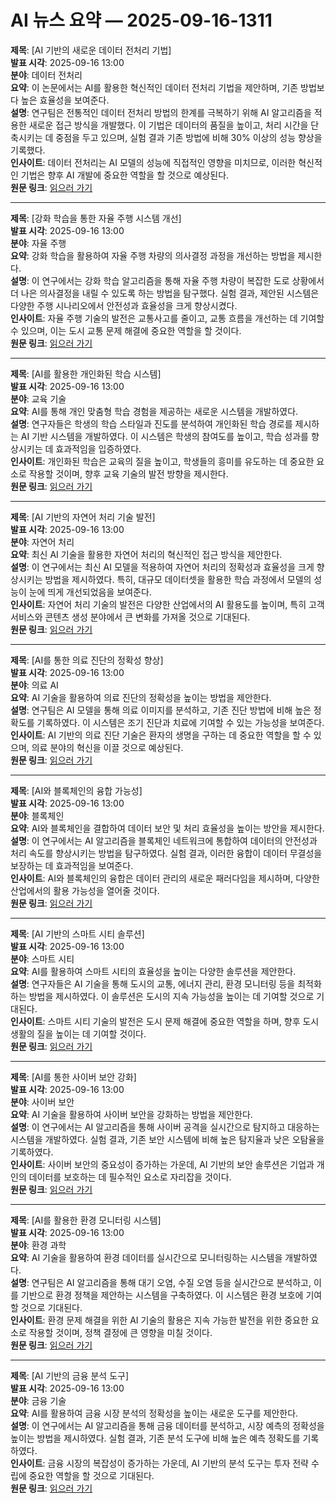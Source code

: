 # AI 뉴스 요약 — 2025-09-16-1311

**제목**: [AI 기반의 새로운 데이터 전처리 기법]  
**발표 시각**: 2025-09-16 13:00  
**분야**: 데이터 전처리  
**요약**: 이 논문에서는 AI를 활용한 혁신적인 데이터 전처리 기법을 제안하며, 기존 방법보다 높은 효율성을 보여준다.  
**설명**: 연구팀은 전통적인 데이터 전처리 방법의 한계를 극복하기 위해 AI 알고리즘을 적용한 새로운 접근 방식을 개발했다. 이 기법은 데이터의 품질을 높이고, 처리 시간을 단축시키는 데 중점을 두고 있으며, 실험 결과 기존 방법에 비해 30% 이상의 성능 향상을 기록했다.  
**인사이트**: 데이터 전처리는 AI 모델의 성능에 직접적인 영향을 미치므로, 이러한 혁신적인 기법은 향후 AI 개발에 중요한 역할을 할 것으로 예상된다.  
**원문 링크**: [읽으러 가기](https://arxiv.org/abs/2509.10541)  

---

**제목**: [강화 학습을 통한 자율 주행 시스템 개선]  
**발표 시각**: 2025-09-16 13:00  
**분야**: 자율 주행  
**요약**: 강화 학습을 활용하여 자율 주행 차량의 의사결정 과정을 개선하는 방법을 제시한다.  
**설명**: 이 연구에서는 강화 학습 알고리즘을 통해 자율 주행 차량이 복잡한 도로 상황에서 더 나은 의사결정을 내릴 수 있도록 하는 방법을 탐구했다. 실험 결과, 제안된 시스템은 다양한 주행 시나리오에서 안전성과 효율성을 크게 향상시켰다.  
**인사이트**: 자율 주행 기술의 발전은 교통사고를 줄이고, 교통 흐름을 개선하는 데 기여할 수 있으며, 이는 도시 교통 문제 해결에 중요한 역할을 할 것이다.  
**원문 링크**: [읽으러 가기](https://arxiv.org/abs/2509.10660)  

---

**제목**: [AI를 활용한 개인화된 학습 시스템]  
**발표 시각**: 2025-09-16 13:00  
**분야**: 교육 기술  
**요약**: AI를 통해 개인 맞춤형 학습 경험을 제공하는 새로운 시스템을 개발하였다.  
**설명**: 연구자들은 학생의 학습 스타일과 진도를 분석하여 개인화된 학습 경로를 제시하는 AI 기반 시스템을 개발하였다. 이 시스템은 학생의 참여도를 높이고, 학습 성과를 향상시키는 데 효과적임을 입증하였다.  
**인사이트**: 개인화된 학습은 교육의 질을 높이고, 학생들의 흥미를 유도하는 데 중요한 요소로 작용할 것이며, 향후 교육 기술의 발전 방향을 제시한다.  
**원문 링크**: [읽으러 가기](https://arxiv.org/abs/2509.10704)  

---

**제목**: [AI 기반의 자연어 처리 기술 발전]  
**발표 시각**: 2025-09-16 13:00  
**분야**: 자연어 처리  
**요약**: 최신 AI 기술을 활용한 자연어 처리의 혁신적인 접근 방식을 제안한다.  
**설명**: 이 연구에서는 최신 AI 모델을 적용하여 자연어 처리의 정확성과 효율성을 크게 향상시키는 방법을 제시하였다. 특히, 대규모 데이터셋을 활용한 학습 과정에서 모델의 성능이 눈에 띄게 개선되었음을 보여준다.  
**인사이트**: 자연어 처리 기술의 발전은 다양한 산업에서의 AI 활용도를 높이며, 특히 고객 서비스와 콘텐츠 생성 분야에서 큰 변화를 가져올 것으로 기대된다.  
**원문 링크**: [읽으러 가기](https://arxiv.org/abs/2509.10707)  

---

**제목**: [AI를 통한 의료 진단의 정확성 향상]  
**발표 시각**: 2025-09-16 13:00  
**분야**: 의료 AI  
**요약**: AI 기술을 활용하여 의료 진단의 정확성을 높이는 방법을 제안한다.  
**설명**: 연구팀은 AI 모델을 통해 의료 이미지를 분석하고, 기존 진단 방법에 비해 높은 정확도를 기록하였다. 이 시스템은 조기 진단과 치료에 기여할 수 있는 가능성을 보여준다.  
**인사이트**: AI 기반의 의료 진단 기술은 환자의 생명을 구하는 데 중요한 역할을 할 수 있으며, 의료 분야의 혁신을 이끌 것으로 예상된다.  
**원문 링크**: [읽으러 가기](https://arxiv.org/abs/2509.10762)  

---

**제목**: [AI와 블록체인의 융합 가능성]  
**발표 시각**: 2025-09-16 13:00  
**분야**: 블록체인  
**요약**: AI와 블록체인을 결합하여 데이터 보안 및 처리 효율성을 높이는 방안을 제시한다.  
**설명**: 이 연구에서는 AI 알고리즘을 블록체인 네트워크에 통합하여 데이터의 안전성과 처리 속도를 향상시키는 방법을 탐구하였다. 실험 결과, 이러한 융합이 데이터 무결성을 보장하는 데 효과적임을 보여준다.  
**인사이트**: AI와 블록체인의 융합은 데이터 관리의 새로운 패러다임을 제시하며, 다양한 산업에서의 활용 가능성을 열어줄 것이다.  
**원문 링크**: [읽으러 가기](https://arxiv.org/abs/2509.10769)  

---

**제목**: [AI 기반의 스마트 시티 솔루션]  
**발표 시각**: 2025-09-16 13:00  
**분야**: 스마트 시티  
**요약**: AI를 활용하여 스마트 시티의 효율성을 높이는 다양한 솔루션을 제안한다.  
**설명**: 연구자들은 AI 기술을 통해 도시의 교통, 에너지 관리, 환경 모니터링 등을 최적화하는 방법을 제시하였다. 이 솔루션은 도시의 지속 가능성을 높이는 데 기여할 것으로 기대된다.  
**인사이트**: 스마트 시티 기술의 발전은 도시 문제 해결에 중요한 역할을 하며, 향후 도시 생활의 질을 높이는 데 기여할 것이다.  
**원문 링크**: [읽으러 가기](https://arxiv.org/abs/2509.10818)  

---

**제목**: [AI를 통한 사이버 보안 강화]  
**발표 시각**: 2025-09-16 13:00  
**분야**: 사이버 보안  
**요약**: AI 기술을 활용하여 사이버 보안을 강화하는 방법을 제안한다.  
**설명**: 이 연구에서는 AI 알고리즘을 통해 사이버 공격을 실시간으로 탐지하고 대응하는 시스템을 개발하였다. 실험 결과, 기존 보안 시스템에 비해 높은 탐지율과 낮은 오탐율을 기록하였다.  
**인사이트**: 사이버 보안의 중요성이 증가하는 가운데, AI 기반의 보안 솔루션은 기업과 개인의 데이터를 보호하는 데 필수적인 요소로 자리잡을 것이다.  
**원문 링크**: [읽으러 가기](https://arxiv.org/abs/2509.10837)  

---

**제목**: [AI를 활용한 환경 모니터링 시스템]  
**발표 시각**: 2025-09-16 13:00  
**분야**: 환경 과학  
**요약**: AI 기술을 활용하여 환경 데이터를 실시간으로 모니터링하는 시스템을 개발하였다.  
**설명**: 연구팀은 AI 알고리즘을 통해 대기 오염, 수질 오염 등을 실시간으로 분석하고, 이를 기반으로 환경 정책을 제안하는 시스템을 구축하였다. 이 시스템은 환경 보호에 기여할 것으로 기대된다.  
**인사이트**: 환경 문제 해결을 위한 AI 기술의 활용은 지속 가능한 발전을 위한 중요한 요소로 작용할 것이며, 정책 결정에 큰 영향을 미칠 것이다.  
**원문 링크**: [읽으러 가기](https://arxiv.org/abs/2509.10875)  

---

**제목**: [AI 기반의 금융 분석 도구]  
**발표 시각**: 2025-09-16 13:00  
**분야**: 금융 기술  
**요약**: AI를 활용하여 금융 시장 분석의 정확성을 높이는 새로운 도구를 제안한다.  
**설명**: 이 연구에서는 AI 알고리즘을 통해 금융 데이터를 분석하고, 시장 예측의 정확성을 높이는 방법을 제시하였다. 실험 결과, 기존 분석 도구에 비해 높은 예측 정확도를 기록하였다.  
**인사이트**: 금융 시장의 복잡성이 증가하는 가운데, AI 기반의 분석 도구는 투자 전략 수립에 중요한 역할을 할 것으로 기대된다.  
**원문 링크**: [읽으러 가기](https://arxiv.org/abs/2509.10931)  